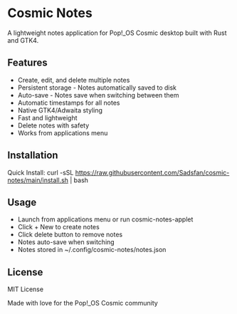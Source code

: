 # Cosmic Notes

A lightweight notes application for Pop!_OS Cosmic desktop built with Rust and GTK4.

## Features

- Create, edit, and delete multiple notes
- Persistent storage - Notes automatically saved to disk
- Auto-save - Notes save when switching between them
- Automatic timestamps for all notes
- Native GTK4/Adwaita styling
- Fast and lightweight
- Delete notes with safety
- Works from applications menu

## Installation

Quick Install:
curl -sSL https://raw.githubusercontent.com/Sadsfan/cosmic-notes/main/install.sh | bash
## Usage

- Launch from applications menu or run cosmic-notes-applet
- Click + New to create notes
- Click delete button to remove notes
- Notes auto-save when switching
- Notes stored in ~/.config/cosmic-notes/notes.json

## License

MIT License

Made with love for the Pop!_OS Cosmic community
